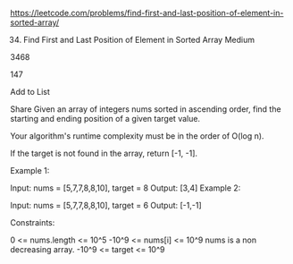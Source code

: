 https://leetcode.com/problems/find-first-and-last-position-of-element-in-sorted-array/

34. Find First and Last Position of Element in Sorted Array
Medium

3468

147

Add to List

Share
Given an array of integers nums sorted in ascending order, find the starting and ending position of a given target value.

Your algorithm's runtime complexity must be in the order of O(log n).

If the target is not found in the array, return [-1, -1].

Example 1:

Input: nums = [5,7,7,8,8,10], target = 8
Output: [3,4]
Example 2:

Input: nums = [5,7,7,8,8,10], target = 6
Output: [-1,-1]
 

Constraints:

0 <= nums.length <= 10^5
-10^9 <= nums[i] <= 10^9
nums is a non decreasing array.
-10^9 <= target <= 10^9